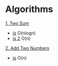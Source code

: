 # Algorithms

[1. Two Sum](https://leetcode.com/problems/two-sum/)
- [js](two-sum.js) O(nlogn)
- [js 2](two-sum.2.js) O(n)

[2. Add Two Numbers](https://leetcode.com/problems/add-two-numbers/)
- [js](add-two-numbers.js) O(n)
